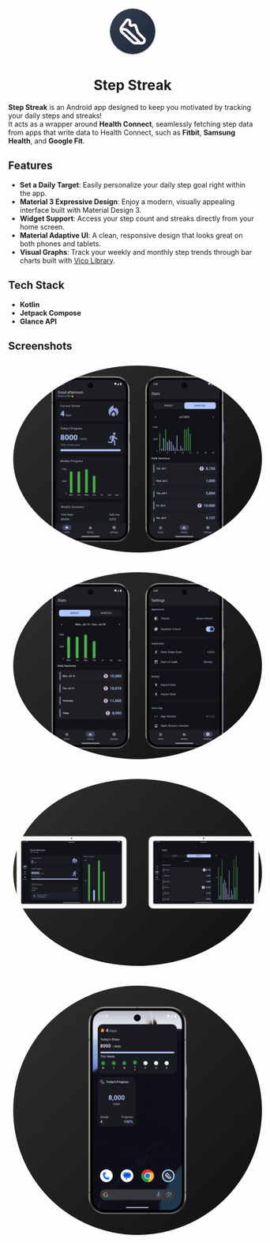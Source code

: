 <div align="center">
  <img style="border-radius: 50%" src="app/src/main/res/mipmap-xxxhdpi/ic_launcher.png" width="100px">
  <h1>Step Streak</h1>
</div>

**Step Streak** is an Android app designed to keep you motivated by tracking your daily steps and streaks!  
It acts as a wrapper around **Health Connect**, seamlessly fetching step data from apps that write data to Health Connect, such as **Fitbit**, **Samsung Health**, and **Google Fit**.

## Features

- **Set a Daily Target**: Easily personalize your daily step goal right within the app.
- **Material 3 Expressive Design**: Enjoy a modern, visually appealing interface built with Material Design 3.
- **Widget Support**: Access your step count and streaks directly from your home screen.
- **Material Adaptive UI**: A clean, responsive design that looks great on both phones and tablets.
- **Visual Graphs**: Track your weekly and monthly step trends through bar charts built with [Vico Library](https://github.com/patrykandpatrick/vico).


## Tech Stack

- **Kotlin**
- **Jetpack Compose**
- **Glance API**

## Screenshots


<div align="center">
  <img style="border-radius: 50%; padding: 10px" src="readme_images/home.png" width="800px">
</div>
<br>
<div align="center">
  <img style="border-radius: 50%; padding: 10px" src="readme_images/settings.png" width="800px">
</div>
<br>
<div align="center">
  <img style="border-radius: 50%; padding: 10px" src="readme_images/tablet.png" width="800px">
</div>
<br>
<div align="center">
  <img style="border-radius: 50%; padding: 10px" src="readme_images/widget.png" width="800px">
</div>